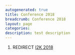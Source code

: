 ```yaml
---
autogenerated: true
title: Conference 2018
breadcrumb: Conference 2018
layout: page
categories: 
description: test description
---
```


1.  REDIRECT [I2K 2018](I2K_2018 "wikilink")
